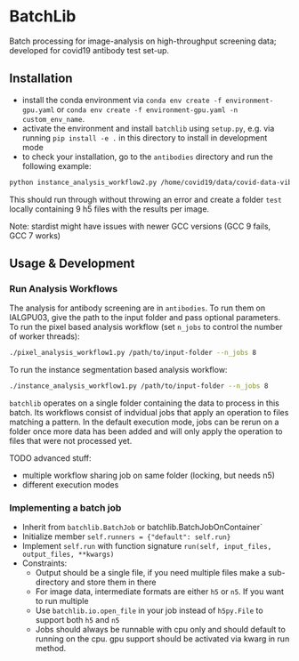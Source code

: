 # BatchLib

Batch processing for image-analysis on high-throughput screening data; developed for covid19 antibody test set-up.

## Installation

- install the conda environment via `conda env create -f environment-gpu.yaml` or `conda env create -f environment-gpu.yaml -n custom_env_name`.
- activate the environment and install `batchlib` using `setup.py`, e.g. via running `pip install -e .` in this directory to install in development mode
- to check your installation, go to the `antibodies` directory and run the following example:
``` sh
python instance_analysis_workflow2.py /home/covid19/data/covid-data-vibor/test <GPU_ID> <N_CPUS> --folder test
```
This should run through without throwing an error and create a folder `test` locally containing 9 h5 files with the results per image.

Note: stardist might have issues with newer GCC versions (GCC 9 fails, GCC 7 works)

## Usage & Development

### Run Analysis Workflows

The analysis for antibody screening are in `antibodies`. To run them on IALGPU03, give the path to the input folder and pass optional parameters.
To run the pixel based analysis workflow (set `n_jobs` to control the number of worker threads):
```sh
./pixel_analysis_workflow1.py /path/to/input-folder --n_jobs 8
```
To run the instance segmentation based analysis workflow:
```sh
./instance_analysis_workflow1.py /path/to/input-folder --n_jobs 8
```

`batchlib` operates on a single folder containing the data to process in this batch.
Its workflows consist of indvidual jobs that apply an operation to files matching a pattern.
In the default execution mode, jobs can be rerun on a folder once more data has been added and will only
apply the operation to files that were not processed yet.

TODO advanced stuff:
- multiple workflow sharing job on same folder (locking, but needs n5)
- different execution modes

### Implementing a batch job

- Inherit from `batchlib.BatchJob` or batchlib.BatchJobOnContainer`
- Initialize member `self.runners = {"default": self.run}`
- Implement `self.run` with function signature `run(self, input_files, output_files, **kwargs)`
- Constraints:
    - Output should be a single file, if you need multiple files make a sub-directory and store them in there
    - For image data, intermediate formats are either `h5` or `n5`. If you want to run multiple 
    - Use `batchlib.io.open_file` in your job instead of `h5py.File` to support both `h5` and `n5`
    - Jobs should always be runnable with cpu only and should default to running on the cpu. gpu support should be activated via kwarg in run method.
